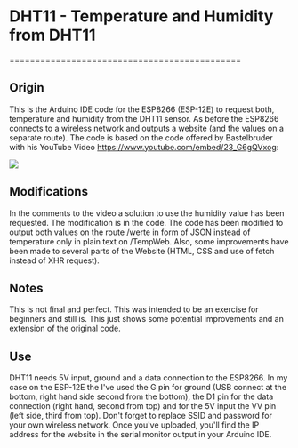 # DHT11 - Temperature and Humidity from DHT11
=============================================


## Origin

This is the Arduino IDE code for the ESP8266 (ESP-12E) to request both, temperature and humidity from the DHT11 sensor. As before the ESP8266 connects to a wireless network and outputs a website (and the values on a separate route). The code is based on the code offered by Bastelbruder with his YouTube Video https://www.youtube.com/embed/23_G6gQVxog:

[![](https://markdown-videos.deta/youtube/23_G6gQVxog)](https://youtu.be/23_G6gQVxog)


## Modifications

In the comments to the video a solution to use the humidity value has been requested. The modification is in the code. The code has been modified to output both values on the route /werte in form of JSON instead of temperature only in plain text on /TempWeb. Also, some improvements have been made to several parts of the Website (HTML, CSS and use of fetch instead of XHR request).


## Notes

This is not final and perfect. This was intended to be an exercise for beginners and still is. This just shows some potential improvements and an extension of the original code.


## Use

DHT11 needs 5V input, ground and a data connection to the ESP8266. In my case on the ESP-12E the I've used the G pin for ground (USB connect at the bottom, right hand side second from the bottom), the D1 pin for the data connection (right hand, second from top) and for the 5V input the VV pin (left side, third from top). Don't forget to replace SSID and password for your own wireless network. Once you've uploaded, you'll find the IP address for the website in the serial monitor output in your Arduino IDE.
